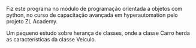Fiz este programa no módulo de programação orientada a objetos com python, no curso de
capacitação avançada em hyperautomation pelo projeto ZL Academy.

Um pequeno estudo sobre herança de classes, onde a classe Carro herda as características
da classe Veiculo.
